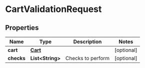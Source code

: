 

# CartValidationRequest


## Properties

| Name | Type | Description | Notes |
|------------ | ------------- | ------------- | -------------|
|**cart** | [**Cart**](Cart.md) |  |  [optional] |
|**checks** | **List&lt;String&gt;** | Checks to perform |  [optional] |



